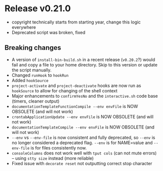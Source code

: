 # Release v0.21.0

- copyright technically starts from starting year, change this logic everywhere
- Deprecated script was broken, fixed

## Breaking changes

- A version of `install-bin-build.sh` in a recent release (`v0.20.2`?) would fail and copy a file to your home directory. Skip to this version or update the script manually.
- Changed `runHook` to `hookRun`
- Added `hookSource`
- `project-activate` and `project-deactivate` hooks are now run as `hookSource` to allow for changing of the shell context
- Major enhancements to `confirmYesNo` and the `interactive.sh` code base (timers, cleaner output)
- `documentationTemplateFunctionCompile --env envFile` is NOW OBSOLETE (and will not work)
- `crontabApplicationUpdate --env envFile` is NOW OBSOLETE (and will not work)
- `documentationTemplateCompile --env envFile` is NOW OBSOLETE (and will not work)
- ` --env ` vs ` --env-file ` is now consistent and fully deprecated, so `--env` is no longer considered a deprecated flag. `--env` is for NAME=value and `--env-file` is for files consistently now.
- `consoleColumns` does not work well with `tput cols` (can not mute errors) – using `stty size` instead (more reliable)
- Fixed issue with `decorate reset` not outputting correct stop character
